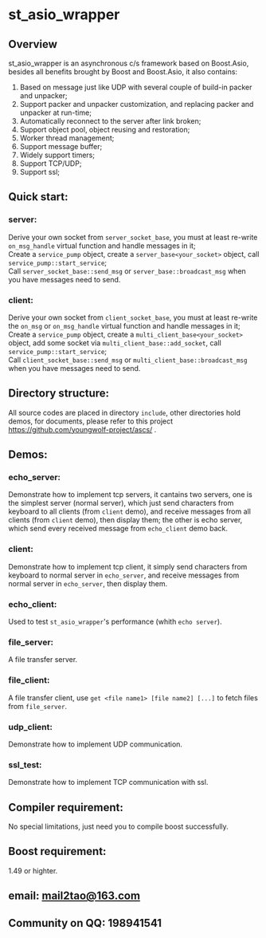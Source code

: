 st_asio_wrapper
===============
Overview
-
st_asio_wrapper is an asynchronous c/s framework based on Boost.Asio, besides all benefits brought by Boost and Boost.Asio, it also contains: </br>
1. Based on message just like UDP with several couple of build-in packer and unpacker;</br>
2. Support packer and unpacker customization, and replacing packer and unpacker at run-time;</br>
3. Automatically reconnect to the server after link broken;</br>
4. Support object pool, object reusing and restoration;</br>
5. Worker thread management;</br>
6. Support message buffer;</br>
7. Widely support timers;</br>
8. Support TCP/UDP;</br>
9. Support ssl;</br>

Quick start:
-
### server:
Derive your own socket from `server_socket_base`, you must at least re-write `on_msg_handle` virtual function and handle messages in it;</br>
Create a `service_pump` object, create a `server_base<your_socket>` object, call `service_pump::start_service`;</br>
Call `server_socket_base::send_msg` or `server_base::broadcast_msg` when you have messages need to send.</br>
### client:
Derive your own socket from `client_socket_base`, you must at least re-write the `on_msg` or `on_msg_handle` virtual function and handle messages in it;</br>
Create a `service_pump` object, create a `multi_client_base<your_socket>` object, add some socket via `multi_client_base::add_socket`, call `service_pump::start_service`;</br>
Call `client_socket_base::send_msg` or `multi_client_base::broadcast_msg` when you have messages need to send.</br>

Directory structure:
-
All source codes are placed in directory `include`, other directories hold demos, for documents, please refer to this project  https://github.com/youngwolf-project/ascs/ .</br>

Demos:
-
### echo_server:
Demonstrate how to implement tcp servers, it cantains two servers, one is the simplest server (normal server), which just send characters from keyboard to all clients (from `client` demo), and receive messages from all clients (from `client` demo), then display them; the other is echo server, which send every received message from `echo_client` demo back.</br>
### client:
Demonstrate how to implement tcp client, it simply send characters from keyboard to normal server in `echo_server`, and receive messages from normal server in `echo_server`, then display them.</br>
### echo_client:
Used to test `st_asio_wrapper`'s performance (whith `echo server`).</br>
### file_server:
A file transfer server.</br>
### file_client:
A file transfer client, use `get <file name1> [file name2] [...]` to fetch files from `file_server`.</br>
### udp_client:
Demonstrate how to implement UDP communication.</br>
### ssl_test:
Demonstrate how to implement TCP communication with ssl.</br>

Compiler requirement:
-
No special limitations, just need you to compile boost successfully.</br>

Boost requirement:
-
1.49 or highter.</br>

email: mail2tao@163.com
-
Community on QQ: 198941541
-
